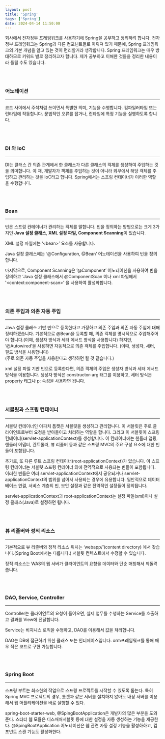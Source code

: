```yaml
---
layout: post
title: 'Spring'
tags: ['Spring']
date: 2024-04-14 11:50:00
---
```


회사에서 전자정부 프레임워크를 사용하기에 Spring을 공부하고 정리하려 합니다. 전자정부 프레임워크는 Spring과 다른 컴포넌트들로 이뤄져 있기 때문에, Spring 프레임워크의 기본 개념을 알고 있는 것이 편리할거라 생각합니다. Spring 프레임워크는 매우 방대하므로 키워드 별로 정리하고자 합니다. 제가 공부하고 이해한 것들을 정리한 내용이라 틀릴 수도 있습니다.

<br>
<br>

### **어노테이션**

---

코드 사이에서 주석처럼 쓰이면서 특별한 의미, 기능을 수행합니다. 컴파일러타임 또는 런타임에 작동합니다. 문법적인 오류를 잡거나, 런타임에 특정 기능을 실행하도록 합니다.

<br>
<br>

### **DI 와 IoC**

---

DI는 클래스 간 의존 관계에서 한 클래스가 다른 클래스의 객체를 생성하여 주입하는 것을 의미합니다. 이 때, 개발자가 객체를 주입하는 것이 아니라 외부에서 해당 객체를 주입하고 관리하는 것을 IoC라고 합니다. Spring에서는 스프링 컨테이너가 이러한 역할을 수행합니다.

<br>
<br>

### **Bean**

---

빈은 스프링 컨테이너가 관리하는 객체를 말합니다. 빈을 정의하는 방법으로는 크게 3가지인 **Java 설정 클래스, XML 설정 파일, Component Scanning**이 있습니다.

XML 설정 파일에는 ‘\<bean\>’ 요소를 사용합니다.

Java 설정 클래스에는 ‘@Configuration, @Bean’ 어노테이션을 사용하여 빈을 정의합니다.

마지막으로, Component Scanning은 ‘@Component’ 어노테이션을 사용하여 빈을 정의하고 ‘Java 설정 클래스에서 @ComponentScan 이나 xml 파일에서 '\<context:component-scan\>’ 을 사용하여 활성화합니다.

<br>
<br>

### **의존 주입과 의존 자동 주입**

---

Java 설정 클래스 기반 빈으로 등록한다고 가정하고 의존 주입과 의존 자동 주입에 대해 정리하겠습니다. 기본적으로 @Bean을 등록할 때, 의존 객체를 명시적으로 주입해주어야 합니다.(이때, 생성자 방식과 세터 메서드 방식을 사용합니다) 하지만, ‘@Autowired’을 사용하면 자동적으로 의존 객체를 주입합니다. (이때, 생성자, 세터, 필드 방식을 사용합니다)<br>
(주로 의존 자동 주입을 사용한다고 생각하면 될 것 같습니다.)

xml 설정 파일 기반 빈으로 등록한다면, 의존 객체의 주입은 생성자 방식과 세터 메서드 방식을 이용합니다. 생성자 방식은 constructor-arg 태그를 이용하고, 세터 방식은 property 태그나 p: 속성을 사용하면 됩니다.

<br>
<br>

### **서블릿과 스프링 컨테이너**

---

서블릿 컨테이너인 아파치 톰캣은 서블릿을 생성하고 관리합니다. 이 서블릿은 주로 클라이언트로부터 요청을 받아들이고 처리하는 역할을 합니다. 그리고 이 서블릿이 스프링 컨테이너(servlet-applicationContext)를 생성합니다. 이 컨테이너에는 핸들러 맵핑, 핸들러 어댑터, 컨트롤러, 뷰 리졸버 등과 같은 스프링 MVC의 주요 구성 요소에 대한 빈들이 포함됩니다.

추가로, 또 다른 루트 스프링 컨테이너(root-applicationContext)가 있습니다. 이 스프링 컨테이너는 서블릿 스프링 컨테이너 외에 전역적으로 사용되는 빈들이 포함됩니다. 이러한 빈들은 여러 servlet-applicationContext에서 공유되거나 servlet-applicationContext의 범위를 넘어서 사용되는 경우에 유용합니다. 일반적으로 데이터베이스 연결, 서비스 계층의 빈, 보안 설정과 같은 전역적인 설정들이 정의됩니다.

servlet-applicationContext과 root-applicationContext는 설정 파일(xml)이나 설정 클래스(Java)로 설정하면 됩니다.

<br>
<br>

### **뷰 리졸버와 정적 리소스**

---

기본적으로 뷰 리졸버와 정적 리소스 위치는 ‘webapp/’(content directory) 에서 찾습니다.(Spring Boot에서는 다릅니다.) 서블릿 컨텍스트에서 수정할 수 있습니다.

정적 리소스는 WAS의 웹 서버가 클라이언트의 요청을 데이터와 단순 매칭해서 되돌려 줍니다.

<br>
<br>

### **DAO, Service, Controller**

---

Controller는 클라이언트의 요청이 들어오면, 실제 업무를 수행하는 Service를 호출하고 결과를 View에 전달합니다.

Service는 비지니스 로직을 수행하고, DAO를 이용해서 값을 처리합니다.

DAO는 DB에 접근하기 위한 클래스 또는 인터페이스입니다. orm프레임워크를 통해 매우 적은 코드로 구현 가능합니다.

<br>
<br>

### **Spring Boot**

---

스프링 부트는 최소한의 작업으로 스프링 프로젝트를 시작할 수 있도록 돕는다. 특히 Spring MVC 프로젝트의 경우, 톰캣과 같은 서버를 설치하지 않아도 내장 서버를 이용해서 웹 어플리케이션을 바로 실행할 수 있다.

spring-boot-starter-web, @SpingBootApplication은 개발자의 많은 부분을 도와준다. 스타터 웹 모듈은 디스패처서블릿 등에 대한 설정을 자동 생성하는 기능을 제공한다. @SpingBootApplication 어노테이션은 웹 관련 자동 설정 기능을 활성하하고, 컴포넌트 스캔 기능도 활성화한다.
